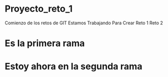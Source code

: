 # Proyecto_reto_1
Comienzo de los retos de GIT
Estamos Trabajando Para Crear
Reto 1
Reto 2
# Es la primera rama
# Estoy ahora en la segunda rama